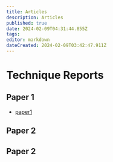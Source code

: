 ```yaml
---
title: Articles
description: Articles
published: true
date: 2024-02-09T04:31:44.855Z
tags: 
editor: markdown
dateCreated: 2024-02-09T03:42:47.911Z
---
```


# Technique Reports
## Paper 1 
- [paper1](/Articles/paper1)
## Paper 2
## Paper 2